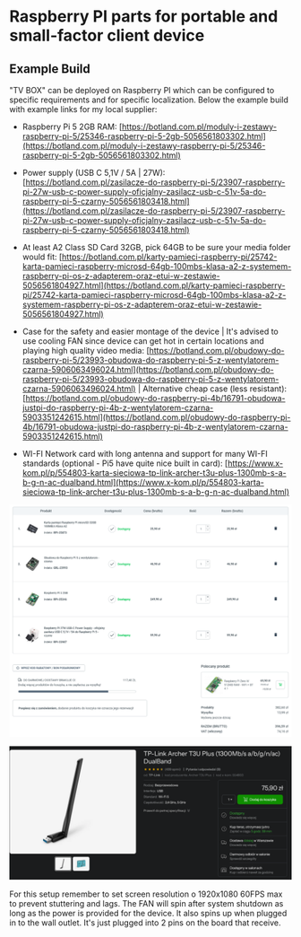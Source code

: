 #   Raspberry PI parts for portable and small-factor client device

## Example Build
"TV BOX" can be deployed on Raspberry PI which can be configured to specific requirements and for specific localization. Below the example build with example links for my local supplier:


- Raspberry Pi 5 2GB RAM:
[https://botland.com.pl/moduly-i-zestawy-raspberry-pi-5/25346-raspberry-pi-5-2gb-5056561803302.html](https://botland.com.pl/moduly-i-zestawy-raspberry-pi-5/25346-raspberry-pi-5-2gb-5056561803302.html)

- Power supply (USB C 5,1V / 5A | 27W):
[https://botland.com.pl/zasilacze-do-raspberry-pi-5/23907-raspberry-pi-27w-usb-c-power-supply-oficjalny-zasilacz-usb-c-51v-5a-do-raspberry-pi-5-czarny-5056561803418.html](https://botland.com.pl/zasilacze-do-raspberry-pi-5/23907-raspberry-pi-27w-usb-c-power-supply-oficjalny-zasilacz-usb-c-51v-5a-do-raspberry-pi-5-czarny-5056561803418.html)


- At least A2 Class SD Card 32GB, pick 64GB to be sure your media folder would fit:
[https://botland.com.pl/karty-pamieci-raspberry-pi/25742-karta-pamieci-raspberry-microsd-64gb-100mbs-klasa-a2-z-systemem-raspberry-pi-os-z-adapterem-oraz-etui-w-zestawie-5056561804927.html](https://botland.com.pl/karty-pamieci-raspberry-pi/25742-karta-pamieci-raspberry-microsd-64gb-100mbs-klasa-a2-z-systemem-raspberry-pi-os-z-adapterem-oraz-etui-w-zestawie-5056561804927.html)

- Case for the safety and easier montage of the device | It's advised to use cooling FAN since device can get hot in certain locations and playing high quality video media:
[https://botland.com.pl/obudowy-do-raspberry-pi-5/23993-obudowa-do-raspberry-pi-5-z-wentylatorem-czarna-5906063496024.html](https://botland.com.pl/obudowy-do-raspberry-pi-5/23993-obudowa-do-raspberry-pi-5-z-wentylatorem-czarna-5906063496024.html)
 | Alternative cheap case (less resistant): [https://botland.com.pl/obudowy-do-raspberry-pi-4b/16791-obudowa-justpi-do-raspberry-pi-4b-z-wentylatorem-czarna-5903351242615.html](https://botland.com.pl/obudowy-do-raspberry-pi-4b/16791-obudowa-justpi-do-raspberry-pi-4b-z-wentylatorem-czarna-5903351242615.html)

- WI-FI Network card with long antenna and support for many WI-FI standards (optional - Pi5 have quite nice built in card):
[https://www.x-kom.pl/p/554803-karta-sieciowa-tp-link-archer-t3u-plus-1300mb-s-a-b-g-n-ac-dualband.html](https://www.x-kom.pl/p/554803-karta-sieciowa-tp-link-archer-t3u-plus-1300mb-s-a-b-g-n-ac-dualband.html)

![hc](assets/c1.png)

![hc](assets/c2.png)


For this setup remember to set screen resolution o 1920x1080 60FPS max to prevent stuttering and lags. The FAN will spin after system shutdown as long as the power is provided for the device. It also spins up when plugged in to the wall outlet. It's just plugged into 2 pins on the board that receive.